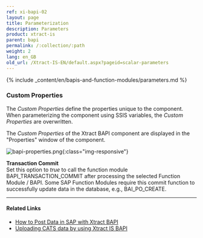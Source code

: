 ```yaml
---
ref: xi-bapi-02
layout: page
title: Parameterization
description: Parameters
product: xtract-is
parent: bapi
permalink: /:collection/:path
weight: 2
lang: en_GB
old_url: /Xtract-IS-EN/default.aspx?pageid=scalar-parameters
---
```


{% include _content/en/bapis-and-function-modules/parameters.md %}

### Custom Properties

The *Custom Properties* define the properties unique to the component. When parameterizing the component using SSIS variables, the *Custom Properties* are overwritten.

The *Custom Properties* of the Xtract BAPI component are displayed in the "Properties" window of the component. 

![bapi-properties.png](/img/content/xis/bapi-properties.png){:class="img-responsive"}

**Transaction Commit**<br>
Set this option to *true* to call the function module BAPI_TRANSACTION_COMMIT after processing the selected Function Module / BAPI.
Some SAP Function Modules require this commit function to successfully update data in the database, e.g., BAI_PO_CREATE.

*****
#### Related Links
- [How to Post Data in SAP with Xtract BAPI](https://kb.theobald-software.com/bapis/xtract-is-how-to-post-data-in-sap)
- [Uploading CATS data by using Xtract IS BAPI](https://kb.theobald-software.com/bapis/xtract-is-uploading-cats-data)
